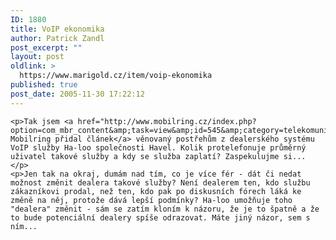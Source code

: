 ```yaml
---
ID: 1880
title: VoIP ekonomika
author: Patrick Zandl
post_excerpt: ""
layout: post
oldlink: >
  https://www.marigold.cz/item/voip-ekonomika
published: true
post_date: 2005-11-30 17:22:12
---
```

	<p>Tak jsem <a href="http://www.mobilring.cz/index.php?option=com_mbr_content&amp;task=view&amp;id=545&amp;category=telekomunikace">na Mobilring přidal článek</a> věnovaný postřehům z dealerského systému VoIP služby Ha-loo společnosti Havel. Kolik protelefonuje průměrný uživatel takové služby a kdy se služba zaplatí? Zaspekulujme si... </p>
	<p>Jen tak na okraj, dumám nad tím, co je více fér - dát či nedat možnost změnit dealera takové služby? Není dealerem ten, kdo službu zákazníkovi prodal, než ten, kdo pak po diskusních fórech láká ke změně na něj, protože dává lepší podmínky? Ha-loo umožňuje toho "dealera" změnit - sám se zatím kloním k názoru, že je to špatně a že to bude potenciální dealery spíše odrazovat. Máte jiný názor, sem s ním...
</p>